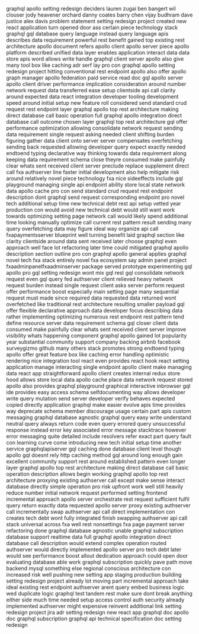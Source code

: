 graphql apollo setting redesign deciders lauren zugai ben bangert wil clouser jody heavener orchard danny coates barry chen vijay budhram dave justice alex davis problem statement setting redesign project created new react application turn opened door ass certain piece technology stack graphql gql database query language instead query language apis describes data requirement powerful rest benefit gained top existing rest architecture apollo document refers apollo client apollo server piece apollo platform described unified data layer enables application interact data data store apis word allows write handle graphql client server apollo also give many tool box like caching adr serf lay pro con graphql apollo setting redesign project hitting conventional rest endpoint apollo also offer apollo graph manager apollo federation paid service read doc gql apollo server apollo client driver performance implication consideration around number network request data transferred ease setup clientside api call clarity around expected data react integration developer tooling development speed around initial setup new feature roll considered send standard crud request rest endpoint layer graphql apollo top rest architecture making direct database call basic operation full graphql apollo integration direct database call outcome chosen layer graphql top rest architecture gql offer performance optimization allowing consolidate network request sending data requirement single request asking needed client shifting burden figuring gather data client onto server server compensates overfetching sending back requested allowing developer query expect exactly needed endtoend typing declarative way thinking towards data requirement along keeping data requirement schema close theyre consumed make painfully clear whats sent received client server preclude replace supplement direct call fxa authserver line faster initial development also help mitigate risk around relatively novel piece technology fxa nice sideeffects include gql playground managing single api endpoint ability store local state network data apollo cache pro con send standard crud request rest endpoint description dont graphql send request corresponding endpoint pro novel tech additional setup time new technical debt rest api setup vetted year production con would avoid new technical debt would still want work towards optimizing setting page network call would likely spend additional time looking manually optimize call current rest pattern result sending many query overfetching data may figure ideal way organize api call fxapaymentsserver blueprint well turning benefit laid graphql section like clarity clientside around data sent received later choose graphql even approach well face lot refactoring later time could mitigated graphql apollo description section outline pro con graphql apollo general applies graphql novel tech fxa stack entirely novel fxa ecosystem say admin panel project fxaadminpanelfxaadminserver package served prototype experimenting gql apollo pro gql setting redesign wont mix gql rest gql consolidate network request even gql query fed authserver client relieved heavy network request burden instead single request client asks server perform request offer performance boost especially main setting page many sequential request must made since required data requested data returned wont overfetched like traditional rest architecture resulting smaller payload gql offer flexible declarative approach data developer focus describing data rather implementing optimizing numerous rest endpoint rest pattern tend define resource server data requirement schema gql closer client data consumed make painfully clear whats sent received client server improve visibility whats happening component graphql apollo gained lot popularity year substantial community support company backing airbnb facebook surveygizmo github many others stack promotes strong endtoend typing apollo offer great feature box like caching error handling optimistic rendering nice integration tool react even provides react hook react setting application manage interacting single endpoint apollo client make managing data react app straightforward apollo client creates internal redux store hood allows store local data apollo cache place data network request stored apollo also provides graphql playground graphical interactive inbrowser gql ide provides easy access schema selfdocumenting way allows developer write query mutation send server developer verify behaves expected copied directly application graphql make easier evolve apis time provides way deprecate schema member discourage usage certain part apis custom messaging graphql database agnostic graphql query easy write understand neutral query always return code even query errored query unsuccessful response instead error key associated error message stacktrace however error messaging quite detailed include resolvers refer exact part query fault con learning curve come introducing new tech initial setup time another service graphqlapiserver gql caching done database client level though apollo gql doesnt rely http caching method gql around long enough gain excellent community support rest around established pattern even longer layer graphql apollo top rest architecture making direct database call basic operation description allows begin working graphql apollo top rest architecture proxying existing authserver call except make sense interact database directly simple operation pro risk upfront work well still heavily reduce number initial network request performed setting frontend incremental approach apollo server orchestrate rest request sufficient fulfil query return exactly data requested apollo server proxy existing authserver call incrementally swap authserver api call direct implementation con creates tech debt wont fully integrated finish swapping authserver api call stack universal across fxa well rest nonsettings fxa page payment server refactoring done graphql database agnostic unable graphql subscription database support realtime data full graphql apollo integration direct database call description would extend complex operation routed authserver would directly implemented apollo server pro tech debt later would see performance boost allout dedication approach could open door evaluating database able work graphql subscription quickly pave path move backend mysql something else regional conscious architecture con increased risk well pushing new setting app staging production building setting redesign project already lot moving part incremental approach take ideal existing rest endpoint authserver arent query embed business logic wed duplicate logic graphql test tandem rest make sure dont break anything either side much time needed setup access control auth security already implemented authserver might expensive reinvent additional link setting redesign project jira adr setting redesign new react app graphql doc apollo doc graphql subscription graphql api technical specification doc setting redesign